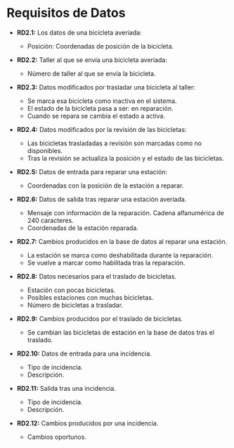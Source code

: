 # Requisitos de Datos

  - **RD2.1:** Los datos de una bicicleta averiada:  

      * Posición: Coordenadas de posición de la bicicleta.  
  - **RD2.2:** Taller al que se envía una bicicleta averiada:

      * Número de taller al que se envía la bicicleta.  
  - **RD2.3:** Datos modificados por trasladar una bicicleta al taller:  

      * Se marca esa bicicleta como inactiva en el sistema.  
      * El estado de la bicicleta pasa a ser: en reparación.  
      * Cuando se repara se cambia el estado a activa.  
  - **RD2.4:** Datos modificados por la revisión de las bicicletas:  

      * Las bicicletas trasladadas a revisión son marcadas como no disponibles.  
      * Tras la revisión se actualiza la posición y el estado de las bicicletas.  
  - **RD2.5:** Datos de entrada para reparar una estación:  

      * Coordenadas con la posición de la estación a reparar.  
  - **RD2.6:** Datos de salida tras reparar una estación averiada.  

      * Mensaje con información de la reparación. Cadena alfanumérica de 240 caracteres.  
      * Coordenadas de la estación reparada.  
  - **RD2.7:** Cambios producidos en la base de datos al reparar una estación.  

      * La estación se marca como deshabilitada durante la reparación.  
      * Se vuelve a marcar como habilitada tras la reparación.  
  - **RD2.8:** Datos necesarios para el traslado de bicicletas.  

      * Estación con pocas bicicletas.  
      * Posibles estaciones con muchas bicicletas.  
      * Número de bicicletas a trasladar.  
  - **RD2.9:** Cambios producidos por el traslado de bicicletas.  

      * Se cambian las bicicletas de estación en la base de datos tras el traslado.  
  - **RD2.10:** Datos de entrada para una incidencia.  

      * Tipo de incidencia.  
      * Descripción.  
  - **RD2.11:** Salida tras una incidencia.  

      * Tipo de incidencia.  
      * Descripción.  
  - **RD2.12:** Cambios producidos por una incidencia.  

      * Cambios oportunos.  
